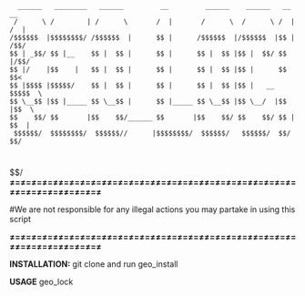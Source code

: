       ______   ________   ______         __         ______    ______   __    __ 
     /      \ /        | /      \       /  |       /      \  /      \ /  |  /  |
    /$$$$$$  |$$$$$$$$/ /$$$$$$  |      $$ |      /$$$$$$  |/$$$$$$  |$$ | /$$/ 
    $$ | _$$/ $$ |__    $$ |  $$ |      $$ |      $$ |  $$ |$$ |  $$/ $$ |/$$/  
    $$ |/    |$$    |   $$ |  $$ |      $$ |      $$ |  $$ |$$ |      $$  $$<   
    $$ |$$$$ |$$$$$/    $$ |  $$ |      $$ |      $$ |  $$ |$$ |   __ $$$$$  \  
    $$ \__$$ |$$ |_____ $$ \__$$ |      $$ |_____ $$ \__$$ |$$ \__/  |$$ |$$  \ 
    $$    $$/ $$       |$$    $$/______ $$       |$$    $$/ $$    $$/ $$ | $$  |
     $$$$$$/  $$$$$$$$/  $$$$$$//      |$$$$$$$$/  $$$$$$/   $$$$$$/  $$/   $$/ 
                                $$$$$$/
**≠=≠=≠=≠=≠≠=≠=≠=≠=≠≠=≠=≠=≠=≠≠=≠=≠=≠=≠≠=≠=≠=≠=≠≠=≠=≠=≠=≠≠=≠=≠=≠=≠≠=≠=≠=≠**

#We are not responsible for any illegal actions you may partake in using this script

**≠=≠=≠=≠=≠≠=≠=≠=≠=≠≠=≠=≠=≠=≠≠=≠=≠=≠=≠≠=≠=≠=≠=≠≠=≠=≠=≠=≠≠=≠=≠=≠=≠≠=≠=≠=≠**

**INSTALLATION:** git clone and run geo_install

**USAGE** geo_lock <ip address>
                                             
